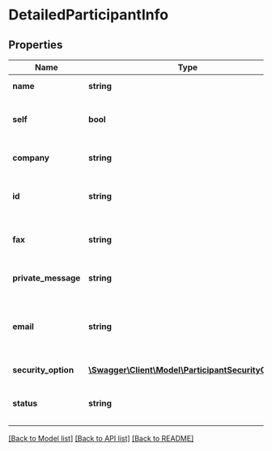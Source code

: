 # DetailedParticipantInfo

## Properties
Name | Type | Description | Notes
------------ | ------------- | ------------- | -------------
**name** | **string** | The name of the participant, if available. This cannot be changed as part of the PUT call. | [optional] 
**self** | **bool** | True if this participant is the same user that is calling the API. Returned as part of Get. Ignored (not required) if modifying a participant set (PUT). | [optional] 
**company** | **string** | The company of the participant, if available. This cannot be changed as part of the PUT call. | [optional] 
**id** | **string** | The unique identifier of the participant. This will be returned as part of Get call but is not mandatory to be passed as part of PUT call for agreements/{id}/members/participantSets/{id}. | [optional] 
**fax** | **string** | Fax of the participant. New Agreements can not be created with fax option. This is only returned for legacy agreements created with fax as participants | [optional] 
**private_message** | **string** | The private message of the participant, if available. This cannot be changed as part of the PUT call. | [optional] 
**email** | **string** | Email of the participant. In case of modifying a participant set (PUT) this is a required field. In case of GET, this is the required field and will always be returned unless it is a fax workflow (legacy agreements) that were created using fax as input | [optional] 
**security_option** | [**\Swagger\Client\Model\ParticipantSecurityOption**](ParticipantSecurityOption.md) | Security options that apply to the participant. This cannot be changed as part of the PUT call | [optional] 
**status** | **string** | The status of the participant. This cannot be changed as part of the PUT call. New participants will be ignored if added with a REPLACED status. | [optional] 

[[Back to Model list]](../README.md#documentation-for-models) [[Back to API list]](../README.md#documentation-for-api-endpoints) [[Back to README]](../README.md)


